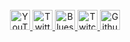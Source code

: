 <br/>
<div align="center">
	<a href="https://www.youtube.com/channel/UC0k5Wnt4vdbbb7ht_74I-Dg">
		<img src="https://s.ytimg.com/yts/img/favicon_144-vfliLAfaB.png" width="32px" height="32px" alt="YouTube">
	</a>
	<a href="https://twitter.com/EliteAsian123">
		<img src="https://abs.twimg.com/favicons/twitter.ico" width="32px" height="32px" alt="Twitter">
	</a>
	<a href="https://bsky.app/profile/eliteasian.bsky.social">
		<img src="https://bsky.app/static/favicon-32x32.png" width="32px" heigh="32px" alt="Bluesky">
	</a>
	<a href="https://www.twitch.tv/eliteasian123">
		<img src="https://assets.twitch.tv/assets/favicon-32-e29e246c157142c94346.png" height="32px" width="32px" alt="Twitch">
	</a>
 	<a href="https://github.com/EliteAsian123">
		<img src="https://github.githubassets.com/pinned-octocat.svg" height="32px" width="32px" alt="Github">
	</a>
 	<!--<br/>
	<br/>
	<a href="https://ko-fi.com/C0C4T2VXB">
		<img src="https://ko-fi.com/img/githubbutton_sm.svg" width="175px" alt="Ko-fi">
	</a>-->
<div>
<br/>
